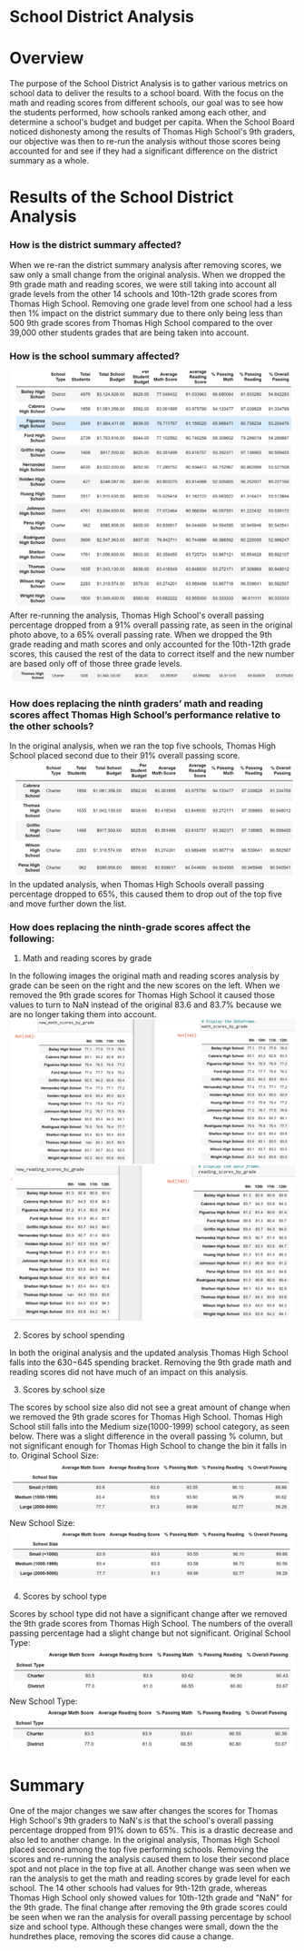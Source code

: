 # School District Analysis
# Overview  
The purpose of the School District Analysis is to gather various metrics on school data to deliver the results to a school board. With the focus on the math and reading scores from different schools, our goal was to see how the students performed, how schools ranked among each other, and determine a school's budget and budget per capita. When the School Board noticed dishonesty among the results of Thomas High School's 9th graders, our objective was then to re-run the analysis without those scores being accounted for and see if they had a significant difference on the district summary as a whole. 

# Results of the School District Analysis

### How is the district summary affected?
When we re-ran the district summary analysis after removing scores, we saw only a small change from the original analysis. When we dropped the 9th grade math and reading scores, we were still taking into account all grade levels from the other 14 schools and 10th-12th grade scores from Thomas High School. Removing one grade level from one school had a less then 1% impact on the district summary due to there only being less than 500 9th grade scores from Thomas High School compared to the over 39,000 other students grades that are being taken into account. 

### How is the school summary affected? 
![PerSchoolSummary_original](https://github.com/aarce21/School_District_Analysis/blob/main/Resources/PerSchoolSummary_original.PNG)
After re-running the analysis, Thomas High School's overall passing percentage dropped from a 91% overall passing rate, as seen in the original photo above, to a 65% overall passing rate. When we dropped the 9th grade reading and math scores and only accounted for the 10th-12th grade scores, this caused the rest of the data to correct itself and the new number are based only off of those three grade levels. 
![PerSchoolSummary_new](https://github.com/aarce21/School_District_Analysis/blob/main/Resources/PerSchoolSummary_new.PNG)
### How does replacing the ninth graders’ math and reading scores affect Thomas High School’s performance relative to the other schools?
In the original analysis, when we ran the top five schools, Thomas High School placed second due to their 91% overall passing score. 
![OriginalTopFive](https://github.com/aarce21/School_District_Analysis/blob/main/Resources/OriginalTopFive.PNG)
In the updated analysis, when Thomas High Schools overall passing percentage dropped to 65%, this caused them to drop out of the top five and move further down the list. 
### How does replacing the ninth-grade scores affect the following:
1. Math and reading scores by grade

In the following images the original math and reading scores analysis by grade can be seen on the right and the new scores on the left. When we removed the 9th grade scores for Thomas High School it caused those values to turn to NaN instead of the original 83.6 and 83.7% because we are no longer taking them into account. 
![MathScoresByGrade](https://github.com/aarce21/School_District_Analysis/blob/main/Resources/MathScoresByGrade.PNG)
![ReadingScoresByGrade](https://github.com/aarce21/School_District_Analysis/blob/main/Resources/ReadingScoresByGrade.PNG)

2. Scores by school spending

In both the original analysis and the updated analysis Thomas High School falls into the $630-$645 spending bracket. Removing the 9th grade math and reading scores did not have much of an impact on this analysis. 

3. Scores by school size

The scores by school size also did not see a great amount of change when we removed the 9th grade scores for Thomas High School. Thomas High School still falls into the Medium size(1000-1999) school category, as seen below. There was a slight difference in the overall passing % column, but not significant enough for Thomas High School to change the bin it falls in to. 
Original School Size:
![OriginalSchoolSize](https://github.com/aarce21/School_District_Analysis/blob/main/Resources/OriginalSchoolSize.PNG)
New School Size:
![NewSchoolSize](https://github.com/aarce21/School_District_Analysis/blob/main/Resources/NewSchoolSize.PNG)

4. Scores by school type

Scores by school type did not have a significant change after we removed the 9th grade scores from Thomas High School. The numbers of the overall passing percentage had a slight change but not significant. 
Original School Type: 
![OriginalSchoolType](https://github.com/aarce21/School_District_Analysis/blob/main/Resources/OriginalSchoolType.PNG)
New School Type:
![NewSchoolType](https://github.com/aarce21/School_District_Analysis/blob/main/Resources/NewSchoolType.PNG)
# Summary 
One of the major changes we saw after changes the scores for Thomas High School's 9th graders to NaN's is that the school's overall passing percentage dropped from 91% down to 65%. This is a drastic decrease and also led to another change. In the original analysis, Thomas High School placed second among the top five performing schools. Removing the scores and re-running the analysis caused them to lose their second place spot and not place in the top five at all. Another change was seen when we ran the analysis to get the math and reading scores by grade level for each school. The 14 other schools had values for 9th-12th grade, whereas Thomas High School only showed values for 10th-12th grade and "NaN" for the 9th grade. The final change after removing the 9th grade scores could be seen when we ran the analysis for overall passing percentage by school size and school type. Although these changes were small, down the the hundrethes place, removing the scores did cause a change. 
